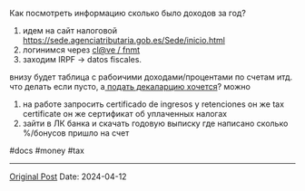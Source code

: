 Как посмотреть информацию сколько было доходов за год?

1. идем на сайт налоговой https://sede.agenciatributaria.gob.es/Sede/inicio.html
2. логинимся через [cl@ve / fnmt](1691.md)
3. заходим  IRPF -> datos fiscales. 

внизу будет таблица с рабоичими доходами/процентами по счетам итд. что делать если пусто, а[ подать декаларцию хочется](1905.md)? можно
1. на работе запросить certificado de ingresos y retenciones  он же tax certificate он же сертификат об уплаченных налогах
2. зайти в ЛК банка и скачать годовую выписку где написано сколько %/бонусов пришло на счет

#docs #money #tax

---
[Original Post](https://t.me/lev2tarragona/2105)
Date: 2024-04-12
